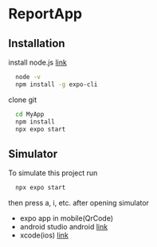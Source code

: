 # ReportApp

## Installation

install node.js
[link](https://nodejs.org/en/download)

```bash
  node -v
  npm install -g expo-cli
```
  clone git

```bash
  cd MyApp
  npm install
  npx expo start
```
## Simulator

To simulate this project run

```bash
  npx expo start
```

then press a, i, etc. after opening simulator

- expo app in mobile(QrCode)
- android studio android [link](https://docs.expo.dev/workflow/android-studio-emulator/)
- xcode(ios) [link](https://docs.expo.dev/workflow/ios-simulator/)


